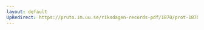 ```yaml
---
layout: default
UpRedirect: https://pruto.im.uu.se/riksdagen-records-pdf/1870/prot-1870--fk--216.pdf
---
```

